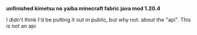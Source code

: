 **unfinished kimetsu no yaiba minecraft fabric java mod 1.20.4**

I didn't think I'd be putting it out in public, but why not.
about the "api". This is not an api

